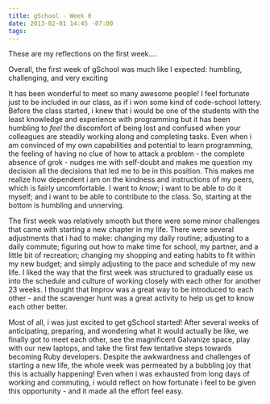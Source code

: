 ```yaml
---
title: gSchool - Week 0
date: 2013-02-01 14:45 -07:00
tags:
---
```


These are my reflections on the first week....

Overall, the first week of gSchool was much like I expected: humbling, challenging, and very exciting
<!-- 
    - lots of excitement from meeting so many awesome people!
    - mixed with the humility that comes from not understanding things as well as the people around me...
    - mixed with a hint of sheer terror that comes from glimpsing how much there is to learn! 
 -->

It has been wonderful to meet so many awesome people! I feel fortunate just to be included in our class, as if i won some kind of code-school lottery. Before the class started, i knew that i would be one of the students with the least knowledge and experience with programming but it has been humbling to *feel* the discomfort of being lost and confused when your colleagues are steadily working along and completing tasks. Even when i am convinced of my own capabilities and potential to learn programming, the feeling of having no clue of how to attack a problem - the complete absence of grok - nudges me with self-doubt and makes me question my decision all the decisions that led me to be in this position. This makes me realize how dependent i am on the kindness and instructions of my peers, which is fairly uncomfortable. I want to *know*; i want to be able to do it myself; and i want to be able to contribute to the class. So, starting at the bottom is humbling and unnerving. 

The first week was relatively smooth but there were some minor challenges that came with starting a new chapter in my life. There were several adjustments that i had to make: changing my daily routine; adjusting to a daily commute; figuring out how to make time for school, my partner, and a little bit of recreation; changing my shopping and eating habits to fit within my new budget; and simply adjusting to the pace and schedule of my new life. I liked the way that the first week was structured to gradually ease us into the schedule and culture of working closely with each other for another 23 weeks. I thought that Improv was a great way to be introduced to each other - and the scavenger hunt was a great activity to help us get to know each other better. 

Most of all, i was just excited to get gSchool started! After several weeks of anticipating, preparing, and wondering what it would actually be like, we finally got to meet each other, see the magnificent Galvanize space, play with our new laptops, and take the first few tentative steps towards becoming Ruby developers. Despite the awkwardness and challenges of starting a new life, the whole week was permeated by a bubbling joy that this is actually happening! Even when i was exhausted from long days of working and commuting, i would reflect on how fortunate i feel to be given this opportunity - and it made all the effort feel easy.